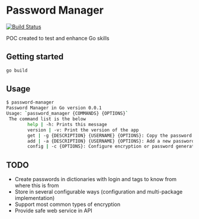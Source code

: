 # Password Manager

[![Build Status](https://travis-ci.com/lpegoraro/password-manager.svg?branch=master)](https://travis-ci.com/lpegoraro/password-manager)

POC created to test and enhance Go skills

## Getting started

```bash
go build
```

## Usage

```bash
$ password-manager
Password Manager in Go version 0.0.1
Usage: `password_manager {COMMANDS} {OPTIONS}`
 The command list is the below
        help | -h: Prints this message
        version | -v: Print the version of the app
        get | -g {DESCRIPTION} {USERNAME} {OPTIONS}: Copy the password to the clipboard, for more information use `password_manager get help
        add | -a {DESCRIPTION} {USERNAME} {OPTIONS}: Add a new password entry, for more information use `password_manager add help
        config | -c {OPTIONS}: Configure encryption or password generation method
```

## TODO

- Create passwords in dictionaries with login and tags to know from where this is from
- Store in several configurable ways (configuration and multi-package implementation)
- Support most common types of encryption
- Provide safe web service in API
